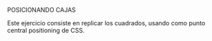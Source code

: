 POSICIONANDO CAJAS

Este ejercicio consiste en replicar los cuadrados, usando como punto central positioning de CSS.
